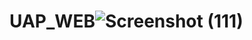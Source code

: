 # UAP_WEB![Screenshot (111)](https://github.com/Riczman69/UAP_WEB/assets/127401882/2f0e000f-5635-4b05-a159-642d538f04d5)
